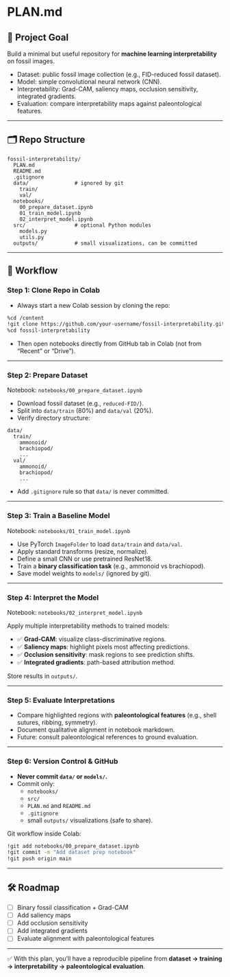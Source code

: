 # PLAN.md  

## 📌 Project Goal  
Build a minimal but useful repository for **machine learning interpretability** on fossil images.  
- Dataset: public fossil image collection (e.g., FID-reduced fossil dataset).  
- Model: simple convolutional neural network (CNN).  
- Interpretability: Grad-CAM, saliency maps, occlusion sensitivity, integrated gradients.  
- Evaluation: compare interpretability maps against paleontological features.  

---

## 🗂 Repo Structure  

```
fossil-interpretability/
  PLAN.md
  README.md
  .gitignore
  data/               # ignored by git
    train/
    val/
  notebooks/
    00_prepare_dataset.ipynb
    01_train_model.ipynb
    02_interpret_model.ipynb
  src/                # optional Python modules
    models.py
    utils.py
  outputs/            # small visualizations, can be committed
```

---

## 🚀 Workflow  

### Step 1: Clone Repo in Colab  
- Always start a new Colab session by cloning the repo:  

```bash
%cd /content
!git clone https://github.com/your-username/fossil-interpretability.git
%cd fossil-interpretability
```

- Then open notebooks directly from GitHub tab in Colab (not from “Recent” or “Drive”).  

---

### Step 2: Prepare Dataset  
Notebook: `notebooks/00_prepare_dataset.ipynb`  

- Download fossil dataset (e.g., `reduced-FID/`).  
- Split into `data/train` (80%) and `data/val` (20%).  
- Verify directory structure:  

```
data/
  train/
    ammonoid/
    brachiopod/
    ...
  val/
    ammonoid/
    brachiopod/
    ...
```

- Add `.gitignore` rule so that `data/` is never committed.  

---

### Step 3: Train a Baseline Model  
Notebook: `notebooks/01_train_model.ipynb`  

- Use PyTorch `ImageFolder` to load `data/train` and `data/val`.  
- Apply standard transforms (resize, normalize).  
- Define a small CNN or use pretrained ResNet18.  
- Train a **binary classification task** (e.g., ammonoid vs brachiopod).  
- Save model weights to `models/` (ignored by git).  

---

### Step 4: Interpret the Model  
Notebook: `notebooks/02_interpret_model.ipynb`  

Apply multiple interpretability methods to trained models:  
- ✅ **Grad-CAM**: visualize class-discriminative regions.  
- ✅ **Saliency maps**: highlight pixels most affecting predictions.  
- ✅ **Occlusion sensitivity**: mask regions to see prediction shifts.  
- ✅ **Integrated gradients**: path-based attribution method.  

Store results in `outputs/`.  

---

### Step 5: Evaluate Interpretations  
- Compare highlighted regions with **paleontological features** (e.g., shell sutures, ribbing, symmetry).  
- Document qualitative alignment in notebook markdown.  
- Future: consult paleontological references to ground evaluation.  

---

### Step 6: Version Control & GitHub  
- **Never commit `data/` or `models/`.**  
- Commit only:  
  - `notebooks/`  
  - `src/`  
  - `PLAN.md` and `README.md`  
  - `.gitignore`  
  - small `outputs/` visualizations (safe to share).  

Git workflow inside Colab:  

```bash
!git add notebooks/00_prepare_dataset.ipynb
!git commit -m "Add dataset prep notebook"
!git push origin main
```

---

## 🛠 Roadmap  

- [ ] Binary fossil classification + Grad-CAM  
- [ ] Add saliency maps  
- [ ] Add occlusion sensitivity  
- [ ] Add integrated gradients  
- [ ] Evaluate alignment with paleontological features  

---

✅ With this plan, you’ll have a reproducible pipeline from **dataset → training → interpretability → paleontological evaluation**.  
